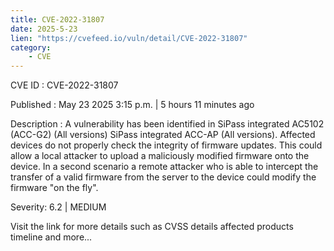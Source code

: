 ```yaml
---
title: CVE-2022-31807
date: 2025-5-23
lien: "https://cvefeed.io/vuln/detail/CVE-2022-31807"
category:
    - CVE
---
```


CVE ID : CVE-2022-31807

Published :  May 23
2025
3:15 p.m. | 5 hours
11 minutes ago

Description : A vulnerability has been identified in SiPass integrated AC5102 (ACC-G2) (All versions)
SiPass integrated ACC-AP (All versions). Affected devices do not properly check the integrity of firmware updates. This could allow a local attacker to upload a maliciously modified firmware onto the device. In a second scenario
a remote attacker who is able to intercept the transfer of a valid firmware from the server to the device could modify the firmware "on the fly".

Severity: 6.2 | MEDIUM

Visit the link for more details
such as CVSS details
affected products
timeline
and more...
